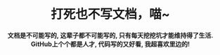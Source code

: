 <h1 align="center">打死也不写文档，喵~</h1>

<h4 align="center">
文档是不可能写的, 这辈子都不可能写的, 只有每天挖挖坑才能维持得了生活. GitHub上个个都是人才, 代码写的又好看, 我超喜欢里边的!
</h4>